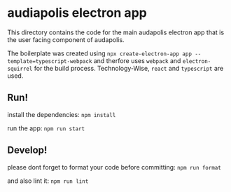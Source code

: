 # audiapolis electron app
This directory contains the code for the main audapolis electron app that is the user facing component of audapolis.

The boilerplate was created using `npx create-electron-app app --template=typescript-webpack` and therfore uses `webpack` and `electron-squirrel` for the build process.
Technology-Wise, `react` and `typescript` are used.

## Run!

install the dependencies:
```npm install```

run the app:
```npm run start```

## Develop!

please dont forget to format your code before committing:
```npm run format```

and also lint it:
```npm run lint```
